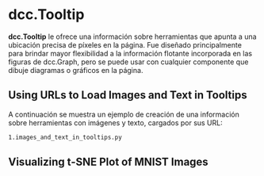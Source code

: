 # dcc.Tooltip

**dcc.Tooltip** le ofrece una información sobre herramientas que apunta a una ubicación precisa de píxeles en la página. Fue diseñado principalmente para brindar mayor flexibilidad a la información flotante incorporada en las figuras de dcc.Graph, pero se puede usar con cualquier componente que dibuje diagramas o gráficos en la página.

## Using URLs to Load Images and Text in Tooltips

A continuación se muestra un ejemplo de creación de una información sobre herramientas con imágenes y texto, cargados por sus URL:

```bash
1.images_and_text_in_tooltips.py
```

## Visualizing t-SNE Plot of MNIST Images







